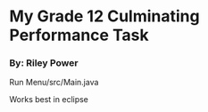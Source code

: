 <h1> My Grade 12 Culminating Performance Task </h1>
<h3> By: Riley Power </h3>
<p>   Run Menu/src/Main.java </p>
<p> Works best in eclipse </p>
